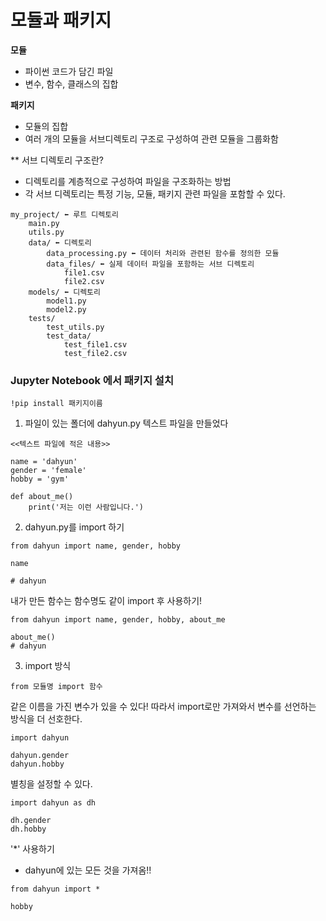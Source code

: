 # 모듈과 패키지

**모듈**
- 파이썬 코드가 담긴 파일
- 변수, 함수, 클래스의 집합

**패키지**
- 모듈의 집합
- 여러 개의 모듈을 서브디렉토리 구조로 구성하여 관련 모듈을 그룹화함

** 서브 디렉토리 구조란?
- 디렉토리를 계층적으로 구성하여 파일을 구조화하는 방법
- 각 서브 디렉토리는 특정 기능, 모듈, 패키지 관련 파일을 포함할 수 있다.

```
my_project/ ⬅️ 루트 디렉토리
    main.py
    utils.py
    data/ ⬅️ 디렉토리
        data_processing.py ⬅️ 데이터 처리와 관련된 함수를 정의한 모듈
        data_files/ ⬅️ 실제 데이터 파일을 포함하는 서브 디렉토리
            file1.csv
            file2.csv
    models/ ⬅️ 디렉토리
        model1.py
        model2.py
    tests/
        test_utils.py
        test_data/
            test_file1.csv
            test_file2.csv
```

### Jupyter Notebook 에서 패키지 설치

```
!pip install 패키지이름
```
1. 파일이 있는 폴더에 dahyun.py 텍스트 파일을 만들었다
```
<<텍스트 파일에 적은 내용>>

name = 'dahyun'
gender = 'female'
hobby = 'gym'

def about_me()
    print('저는 이런 사람입니다.')
```
2. dahyun.py를 import 하기
```
from dahyun import name, gender, hobby

name

# dahyun
```
내가 만든 함수는 함수명도 같이 import 후 사용하기!
```
from dahyun import name, gender, hobby, about_me

about_me()
# dahyun
```

3. import 방식
```
from 모듈명 import 함수
```
같은 이름을 가진 변수가 있을 수 있다! 따라서 import로만 가져와서 변수를 선언하는 방식을 더 선호한다.

```
import dahyun 

dahyun.gender
dahyun.hobby
```

별칭을 설정할 수 있다.
```
import dahyun as dh

dh.gender
dh.hobby
```

'*' 사용하기
- dahyun에 있는 모든 것을 가져옴!!
```
from dahyun import *

hobby
```
